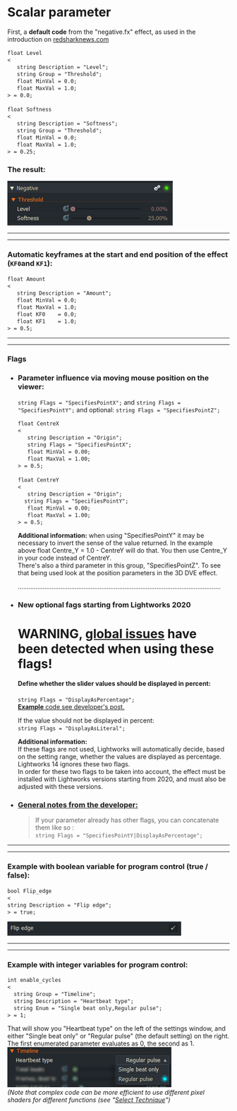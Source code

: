 # Scalar parameter

First, a **default code** from the "negative.fx" effect, as used in the introduction on [redsharknews.com](https://www.redsharknews.com/technology/item/221-how-to-write-video-effects-for-lightworks)
``` Code
float Level
<
   string Description = "Level";
   string Group = "Threshold";
   float MinVal = 0.0;
   float MaxVal = 1.0;
> = 0.0;

float Softness
<
   string Description = "Softness";
   string Group = "Threshold";
   float MinVal = 0.0;
   float MaxVal = 1.0;
> = 0.25;
```


### The result:
![](images/negative.png)


---------------------------------------------------------------------------------------------------------------------------
---------------------------------------------------------------------------------------------------------------------------


### Automatic keyframes at the start and end position of the effect (`KF0`and `KF1`):

``` Code
float Amount
<
   string Description = "Amount";
   float MinVal = 0.0;
   float MaxVal = 1.0;
   float KF0    = 0.0;
   float KF1    = 1.0;
> = 0.5;
``` 

---------------------------------------------------------------------------------------------------------------------------
---------------------------------------------------------------------------------------------------------------------------


### Flags

  - ### Parameter influence via moving mouse position on the viewer:
    `string Flags = "SpecifiesPointX";` and 
    `string Flags = "SpecifiesPointY";` and
     optional: `string Flags = "SpecifiesPointZ";`
     
     ``` Code
     float CentreX
     <
        string Description = "Origin";
        string Flags = "SpecifiesPointX";
        float MinVal = 0.00;
        float MaxVal = 1.00;
     > = 0.5;
     
     float CentreY
     <
        string Description = "Origin";
       string Flags = "SpecifiesPointY";
        float MinVal = 0.00;
        float MaxVal = 1.00;
     > = 0.5;
     ``` 
     
     **Additional information:** when using "SpecifiesPointY" it may be necessary to invert the sense of the value returned.
       In the example above float Centre_Y = 1.0 - CentreY will do that.
       You then use Centre_Y in your code instead of CentreY.  
       There's also a third parameter in this group, "SpecifiesPointZ". 
       To see that being used look at the position parameters in the 3D DVE effect.  
       
       ..................................................................................................................
 


  - ### New optional fags starting from Lightworks 2020
    # WARNING, [global issues](https://www.lwks.com/index.php?option=com_kunena&func=view&catid=7&id=143678&limit=15&limitstart=375&Itemid=81#211505) have been detected when using these flags!
     #### Define whether the slider values should be displayed in percent:  
      `string Flags = "DisplayAsPercentage";`  
      [**Example** code see developer's post.](https://www.lwks.com/index.php?option=com_kunena&func=view&catid=7&id=169103&Itemid=81#189225)  
      
    If the value should not be displayed in percent:  
      `string Flags = "DisplayAsLiteral";` 
      
    **Additional information:**  
      If these flags are not used, Lightworks will automatically decide, based on the setting range, 
      whether the values are displayed as percentage.  
      Lightworks 14 ignores these two flags.  
      In order for these two flags to be taken into account, the effect must be installed with Lightworks versions starting from 2020,         and must also be adjusted with these versions.  
      

- ### [General notes from the developer:](https://www.lwks.com/index.php?option=com_kunena&func=view&catid=7&id=169103&Itemid=81#189225)
  > If your parameter already has other flags, you can concatenate them like so :  
  > `string Flags = "SpecifiesPointY|DisplayAsPercentage";`

---------------------------------------------------------------------------------------------------------------------------
---------------------------------------------------------------------------------------------------------------------------
  
  
  
  
### Example with boolean variable for program control (true / false):
  
``` Code
bool Flip_edge
<
string Description = "Flip edge";
> = true;
  ```
![](images/bool.png)
  
  

---------------------------------------------------------------------------------------------------------------------------
---------------------------------------------------------------------------------------------------------------------------


### Example with integer variables for program control:
 ``` Code
 int enable_cycles
<
   string Group = "Timeline";
   string Description = "Heartbeat type";
   string Enum = "Single beat only,Regular pulse";
> = 1;
 ```
That will show you "Heartbeat type" on the left of the settings window, and either "Single beat only" or "Regular pulse" (the default setting) on the right. The first enumerated parameter evaluates as 0, the second as 1.  
![](images/int.png)  
*(Note that complex code can be more efficient to use different pixel shaders for different functions (see "[Select Technique](Select_Technique.md)")*

 

